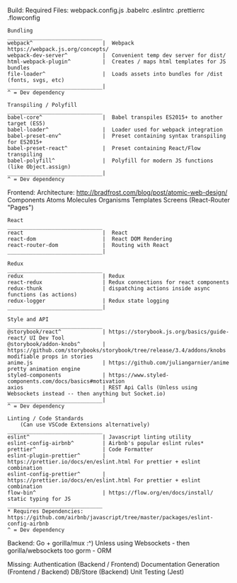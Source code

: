 Build:
    Required Files:
        webpack.config.js
        .babelrc
        .eslintrc
        .prettierrc
        .flowconfig
    
    Bundling
    ______________________________
    webpack^                      |  Webpack https://webpack.js.org/concepts/
    webpack-dev-server^           |  Convenient temp dev server for dist/
    html-webpack-plugin^          |  Creates / maps html templates for JS bundles
    file-loader^                  |  Loads assets into bundles for /dist (fonts, svgs, etc)
    ______________________________|
    ^ = Dev dependency

    Transpiling / Polyfill
    ______________________________
    babel-core^                   |  Babel transpiles ES2015+ to another target (ES5)
    babel-loader^                 |  Loader used for webpack integration
    babel-preset-env^             |  Preset containing syntax transpiling for ES2015+
    babel-preset-react^           |  Preset containing React/Flow transpiling
    babel-polyfill^               |  Polyfill for modern JS functions (like Object.assign)
    ______________________________|
    ^ = Dev dependency

Frontend:
    Architecture: http://bradfrost.com/blog/post/atomic-web-design/
        Components
            Atoms
            Molecules
            Organisms
            Templates
            Screens (React-Router "Pages")

    React
    ______________________________
    react                         |  React
    react-dom                     |  React DOM Rendering
    react-router-dom              |  Routing with React
    ______________________________|

    Redux
    ______________________________
    redux                         | Redux
    react-redux                   | Redux connections for react components
    redux-thunk                   | dispatching actions inside async functions (as actions)
    redux-logger                  | Redux state logging
    ______________________________|

    Style and API
    ______________________________
    @storybook/react^             | https://storybook.js.org/basics/guide-react/ UI Dev Tool
    @storybook/addon-knobs^       | https://github.com/storybooks/storybook/tree/release/3.4/addons/knobs modifiable props in stories
    anime.js                      | https://github.com/juliangarnier/anime pretty animation engine
    styled-components             | https://www.styled-components.com/docs/basics#motivation
    axios                         | REST Api Calls (Unless using Websockets instead -- then anything but Socket.io)
    ______________________________|
    ^ = Dev dependency

    Linting / Code Standards
        (Can use VSCode Extensions alternatively)
    ______________________________
    eslint^                       | Javascript linting utility
    eslint-config-airbnb^         | Airbnb's popular eslint rules*
    prettier^                     | Code Formatter
    eslint-plugin-prettier^       | https://prettier.io/docs/en/eslint.html For prettier + eslint combination
    eslint-config-prettier^       | https://prettier.io/docs/en/eslint.html For prettier + eslint combination
    flow-bin^                     | https://flow.org/en/docs/install/ static typing for JS
    ______________________________
    * Requires Dependencies: https://github.com/airbnb/javascript/tree/master/packages/eslint-config-airbnb
    ^ = Dev dependency



Backend:
    Go + gorilla/mux :^)
      Unless using Websockets - then gorilla/websockets too
      gorm - ORM



Missing:
    Authentication (Backend / Frontend)
    Documentation Generation (Frontend / Backend)
    DB/Store (Backend)
    Unit Testing (Jest)

